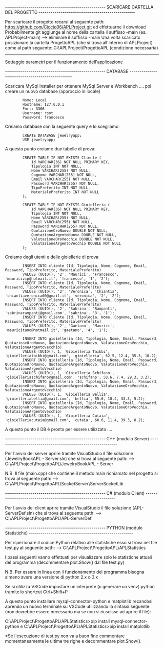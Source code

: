 --------------------------------------------------- SCARICARE CARTELLA DEL PROGETTO -------------------------------------------------

Per scaricare il progetto recarsi al seguente path: https://github.com/Ciccio96/APLProject.git ed effettuarne il download
Probabilmente git aggiunge al nome della cartella il suffisso -main (es. APLProject-main) --> eliminare il suffisso -main
Una volta scaricato posizionare la cartella ProgettoAPL (che si trova all'interno di APLProject) come al path seguente: C:\APLProject\ProgettoAPL (condizione necessaria)

--------------------------------------------------------------------------------------------------------------------------------------


Settaggio parametri per il funzionamento dell'applicazione

--------------------------------------------------- DATABASE ------------------------------------------------

Scaricare MySql Installer per ottenere MySql Server e Workbench .... poi creare un nuovo database (approccio in locale)

			Nome: Local
			Hostname: 127.0.0.1
			Port: 3306
			Username: root
			Password: francesco

Creiamo database con la seguente query e lo scegliamo:

			CREATE DATABASE jewelryapp;
			USE jewelryapp;

A questo punto creiamo due tabelle di prova:

			CREATE TABLE IF NOT EXISTS Cliente (
				Id VARCHAR(36) NOT NULL PRIMARY KEY,
				Tipologia INT NOT NULL,
				Nome VARCHAR(255) NOT NULL,
				Cognome VARCHAR(255) NOT NULL,
				Email VARCHAR(255) NOT NULL,
				Password VARCHAR(255) NOT NULL,
				TipoPreferito INT NOT NULL,
				MaterialePreferito INT NOT NULL
			);

			CREATE TABLE IF NOT EXISTS Gioielleria (
				Id VARCHAR(36) NOT NULL PRIMARY KEY,
				Tipologia INT NOT NULL,
				Nome VARCHAR(255) NOT NULL,
				Email VARCHAR(255) NOT NULL,
				Password VARCHAR(255) NOT NULL,
				QuotazioneOroNuovo DOUBLE NOT NULL,
				QuotazioneArgentoNuovo DOUBLE NOT NULL,
				ValutazioneOroVecchio DOUBLE NOT NULL,
				ValutazioneArgentoVecchio DOUBLE NOT NULL
			);

Creiamo degli utenti e delle gioiellerie di prova: 

			INSERT INTO cliente (Id, Tipologia, Nome, Cognome, Email, Password, TipoPreferito, MaterialePreferito) 
			VALUES (UUID(), '2', 'Maurici', 'Francesco', 'mauricivip@hotmail.it', 'francesco', '1', '2');
			INSERT INTO cliente (Id, Tipologia, Nome, Cognome, Email, Password, TipoPreferito, MaterialePreferito) 
			VALUES (UUID(), '2', 'Veronica', 'Chiantia', 'chiantiaveronica00@gmail.it', 'veronica', '2', '2');
			INSERT INTO cliente (Id, Tipologia, Nome, Cognome, Email, Password, TipoPreferito, MaterialePreferito) 
			VALUES (UUID(), '2', 'Sabrina', 'Rampanti', 'sabrinarampanti@gmail.com', 'sabrina', '3', '1');
			INSERT INTO cliente (Id, Tipologia, Nome, Cognome, Email, Password, TipoPreferito, MaterialePreferito) 
			VALUES (UUID(), '2', 'Gaetano', 'Maurici', 'mauricitano@hotmail.it', 'gaetano', '4', '1');

			INSERT INTO gioielleria (Id, Tipologia, Nome, Email, Password, QuotazioneOroNuovo, QuotazioneArgentoNuovo, ValutazioneOroVecchio, ValutazioneArgentoVecchio) 
			VALUES (UUID(), 1, 'Gioielleria Taibbi', 'gioielleriataibbi@gmail.com', 'gioielleria', 62.5, 12.4, 35.3, 10.2);
			INSERT INTO gioielleria (Id, Tipologia, Nome, Email, Password, QuotazioneOroNuovo, QuotazioneArgentoNuovo, ValutazioneOroVecchio, ValutazioneArgentoVecchio) 
			VALUES (UUID(), 1, 'Gioielleria Schifano', 'gioielleriaschifano@gmail.com', 'schifano', 50.6, 7.4, 29.3, 3.2);
			INSERT INTO gioielleria (Id, Tipologia, Nome, Email, Password, QuotazioneOroNuovo, QuotazioneArgentoNuovo, ValutazioneOroVecchio, ValutazioneArgentoVecchio) 
			VALUES (UUID(), 1, 'Gioielleria Bellia', 'gioielleriabellia@gmail.com', 'bellia', 55.6, 10.4, 33.3, 5.2);
			INSERT INTO gioielleria (Id, Tipologia, Nome, Email, Password, QuotazioneOroNuovo, QuotazioneArgentoNuovo, ValutazioneOroVecchio, ValutazioneArgentoVecchio) 
			VALUES (UUID(), 1, 'Gioielleria Cutaia', 'gioielleriacutaia@gmail.com', 'cutaia', 60.6, 11.4, 39.3, 8.2);

A questo punto il DB è pronto per essere utilizzato ....



--------------------------------------------------- C++ (modulo Server) -------------------------------------------------------------

Per l'avvio del server aprire tramite VisualStudio il file soluzione (JewelryBookAPL - Server.sln) che si trova al seguente path:
 --> C:\APLProject\ProgettoAPL\JewelryBookAPL - Server

N.B. Il file (main.cpp) che contiene il metodo main richiamato nel progetto si trova al seguente path: 
 --> C:\APLProject\ProgettoAPL\SocketServer\ServerSocketLib



--------------------------------------------------- C# (modulo Client) --------------------------------------------------------------

Per l'avvio del client aprire tramite VisualStudio il file soluzione (APL-ServerDef.sln) che si trova al seguente path:
 --> C:\APLProject\ProgettoAPL\APL-ServerDef



--------------------------------------------------- PYTHON (modulo Statistiche) -----------------------------------------------------

Per ispezionare il codice Python relativo alle statistiche esso si trova nel file test.py al seguente path:
 --> C:\APLProject\ProgettoAPL\APLStatistics


I passi seguenti vanno effettuati per visualizzare solo le statistiche attuali del programma (decommentare plot.Show() dal file test.py)

N.B. Per essere in linea con il funzionamento del programma bisogna almeno avere una versione di python 2.x o 3.x

Se si utilizza VSCode impostare un interprete (o generare un venv) python tramite lo shortcut Ctrl+Shift+P

A questo punto installare mysql-connector-python e matplotlib recandosi aprendo un nuovo terminale su VSCode
utilizzando la sintassi seguente (non dovrebbe essere necessario ma se non si riuscisse ad aprire il file):

C:\APLProject\ProgettoAPL\APLStatistics>pip install mysql-connector-python   e   C:\APLProject\ProgettoAPL\APLStatistics>pip install matplotlib

*Se l'esecuzione di test.py non va a buon fine commentare momentaneamente le ultime tre righe e decommentare plot.Show().



 



